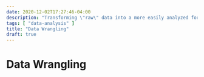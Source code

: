 ```yaml
---
date: 2020-12-02T17:27:46-04:00
description: "Transforming \"raw\" data into a more easily analyzed form through normalization and format standardization"
tags: [ "data-analysis" ]
title: "Data Wrangling"
draft: true
---
```


# Data Wrangling
